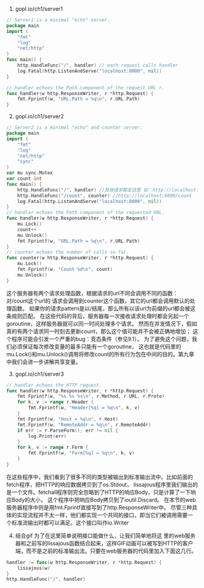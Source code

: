 1. gopl.io/ch1/server1
```go
// Server1 is a minimal "echo" server.
package main
import (
	"fmt"
	"log"
	"net/http"
)
func main() {
	http.HandleFunc("/", handler) // each request calls handler
	log.Fatal(http.ListenAndServe("localhost:8000", nil))
}

// handler echoes the Path component of the request URL r.
func handler(w http.ResponseWriter, r *http.Request) {
	fmt.Fprintf(w, "URL.Path = %q\n", r.URL.Path)
}
```
2. gopl.io/ch1/server2
```go
// Server2 is a minimal "echo" and counter server.
package main
import (
	"fmt"
	"log"
	"net/http"
	"sync"
)
var mu sync.Mutex
var count int
func main() {
	http.HandleFunc("/", handler) //其他请求都走这里 如：http://localhost:8000/count/123
	http.HandleFunc("/count", counter) //http://localhost:8000/count
	log.Fatal(http.ListenAndServe("localhost:8000", nil))
}
// handler echoes the Path component of the requested URL.
func handler(w http.ResponseWriter, r *http.Request) {
	mu.Lock()
	count++
	mu.Unlock()
	fmt.Fprintf(w, "URL.Path = %q\n", r.URL.Path)
}
// counter echoes the number of calls so far.
func counter(w http.ResponseWriter, r *http.Request) {
	mu.Lock()
	fmt.Fprintf(w, "Count %d\n", count)
	mu.Unlock()
}
```

这个服务器有两个请求处理函数，根据请求的url不同会调用不同的函数：对/count这个url的
请求会调用到counter这个函数，其它的url都会调用默认的处理函数。
如果你的请求pattern是以/结尾，那么所有以该url为前缀的url都会被这条规则匹配。
在这些代码的背后，服务器每一次接收请求处理时都会另起一个goroutine，这样服务器就可以同一时间处理多个请求。
然而在并发情况下，假如真的有两个请求同一时刻去更新count，那么这个值可能并不会被正确地增加；
这个程序可能会引发一个严重的bug：竞态条件（参见9.1）。
为了避免这个问题，我们必须保证每次修改变量的最多只能有一个goroutine，
这也就是代码里的mu.Lock()和mu.Unlock()调用将修改count的所有行为包在中间的目的。第九章中我们会进一步讲解共享变量。

3. gopl.io/ch1/server3
```go
// handler echoes the HTTP request.
func handler(w http.ResponseWriter, r *http.Request) {
	fmt.Fprintf(w, "%s %s %s\n", r.Method, r.URL, r.Proto)
	for k, v := range r.Header {
		fmt.Fprintf(w, "Header[%q] = %q\n", k, v)
	}
	fmt.Fprintf(w, "Host = %q\n", r.Host)
	fmt.Fprintf(w, "RemoteAddr = %q\n", r.RemoteAddr)
	if err := r.ParseForm(); err != nil {
		log.Print(err)
	}
	for k, v := range r.Form {
		fmt.Fprintf(w, "Form[%q] = %q\n", k, v)
	}
}

```

在这些程序中，我们看到了很多不同的类型被输出到标准输出流中。比如前面的fetch程序，把HTTP的响应数据拷贝到了os.Stdout，
lissajous程序里我们输出的是一个文件。fetchall程序则完全忽略到了HTTP的响应Body，只是计算了一下响应Body的大小，
这个程序中把响应Body拷贝到了ioutil.Discard。
在本节的web服务器程序中则是用fmt.Fprintf直接写到了http.ResponseWriter中。
尽管三种具体的实现流程并不太一样，他们都实现一个共同的接口，即当它们被调用需要一
个标准流输出时都可以满足。这个接口叫作io.Writer

4. 结合gif
为了在这里简单说明接口能做什么，让我们简单地将这
里的web服务器和之前写的lissajous函数结合起来，这样GIF动画可以被写到HTTP的客户
端，而不是之前的标准输出流。只要在web服务器的代码里加入下面这几行。
```go
handler := func(w http.ResponseWriter, r *http.Request) {
	lissajous(w)
}
http.HandleFunc("/", handler)
```

